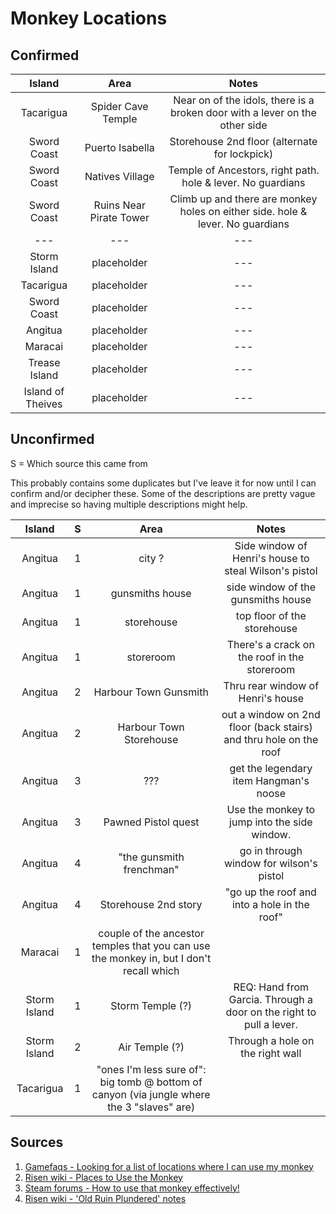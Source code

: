 # Monkey Locations

## Confirmed

| Island            | Area                     | Notes                                                                       |
|:-----------------:|:-------------------------:|:---------------------------------------------------------------------------:|
| Tacarigua         | Spider Cave Temple       | Near on of the idols, there is a broken door with a lever on the other side |
| Sword Coast       | Puerto Isabella          | Storehouse 2nd floor (alternate for lockpick)                               |
| Sword Coast       | Natives Village          | Temple of Ancestors, right path. hole & lever. No guardians                 |
| Sword Coast       | Ruins Near Pirate Tower  | Climb up and there are monkey holes on either side. hole & lever. No guardians     |
| ---               | ---                      | --- |
| Storm Island      | placeholder              | --- |
| Tacarigua         | placeholder              | --- |
| Sword Coast       | placeholder              | --- |
| Angitua           | placeholder              | --- |
| Maracai           | placeholder              | --- |
| Trease Island     | placeholder              | --- |
| Island of Theives | placeholder              | --- |


## Unconfirmed

S = Which source this came from

This probably contains some duplicates but I've leave it for now until I can confirm and/or decipher these. Some of the descriptions are pretty vague and imprecise so having multiple descriptions might help.


| Island            | S | Area                     | Notes                                                                   |
|:-----------------:|:-:|:------------------------:|:-----------------------------------------------------------------------:|
| Angitua           | 1 | city ?                   | Side window of Henri's house to steal Wilson's pistol                   |
| Angitua           | 1 | gunsmiths house          | side window of the gunsmiths house                                      |
| Angitua           | 1 | storehouse               |  top floor of the storehouse                                            |
| Angitua           | 1 | storeroom                | There's a crack on the roof in the storeroom                            |
| Angitua           | 2 | Harbour Town Gunsmith    | Thru rear window of Henri's house                                       |
| Angitua           | 2 | Harbour Town Storehouse  | out a window on 2nd floor (back stairs) and thru hole on the roof       |
| Angitua           | 3 | ???                      | get the legendary item Hangman's noose                                  |
| Angitua           | 3 | Pawned Pistol quest      | Use the monkey to jump into the side window.                            |
| Angitua           | 4 | "the gunsmith frenchman" | go in through window for wilson's pistol                                |
| Angitua           | 4 | Storehouse 2nd story     | "go up the roof and into a hole in the roof"                            |
| Maracai           | 1 | couple of the ancestor temples that you can use the monkey in, but I don't recall which |          |
| Storm Island      | 1 | Storm Temple (?)         | REQ: Hand from Garcia. Through a door on the right to pull a lever.     |
| Storm Island      | 2 | Air Temple (?)           | Through a hole on the right wall                                        |
| Tacarigua         | 1 | "ones I'm less sure of": big tomb @ bottom of canyon (via jungle where the 3 "slaves" are)   |     |


## Sources

1. [Gamefaqs - Looking for a list of locations where I can use my monkey](https://gamefaqs.gamespot.com/boards/622499-risen-2-dark-waters/62691244)
2. [Risen wiki - Places to Use the Monkey](https://risen.fandom.com/wiki/Monkey#Places_to_Use_the_Monkey)
3. [Steam forums - How to use that monkey effectively!](https://steamcommunity.com/app/40390/discussions/0/619568793791542764/)
4. [Risen wiki - 'Old Ruin Plundered' notes](https://risen.fandom.com/wiki/Tacarigua#Old_Ruin_Plundered)


